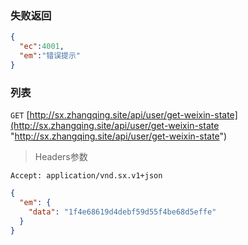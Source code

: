### 失败返回
```json
{
  "ec":4001,
  "em":"错误提示"
}
```

### 列表
`GET` [http://sx.zhangqing.site/api/user/get-weixin-state](http://sx.zhangqing.site/api/user/get-weixin-state "http://sx.zhangqing.site/api/user/get-weixin-state")

> Headers参数

`Accept: application/vnd.sx.v1+json`


```json
{
  "em": {
    "data": "1f4e68619d4debf59d55f4be68d5effe"
  }
}
```